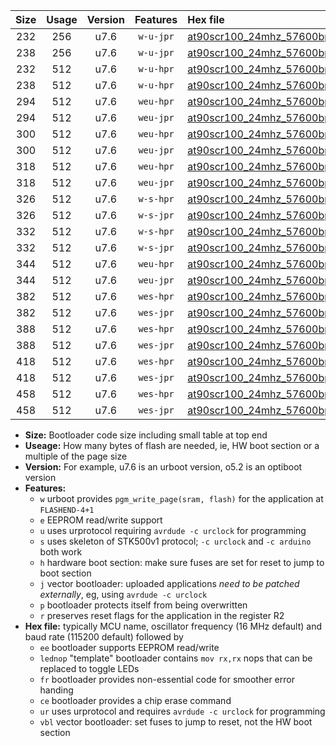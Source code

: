 |Size|Usage|Version|Features|Hex file|
|:-:|:-:|:-:|:-:|:--|
|232|256|u7.6|`w-u-jpr`|[at90scr100_24mhz_57600bps_ur_vbl.hex](https://raw.githubusercontent.com/stefanrueger/urboot/main//at90scr100_24mhz_57600bps_ur_vbl.hex)|
|238|256|u7.6|`w-u-jpr`|[at90scr100_24mhz_57600bps_lednop_ur_vbl.hex](https://raw.githubusercontent.com/stefanrueger/urboot/main//at90scr100_24mhz_57600bps_lednop_ur_vbl.hex)|
|232|512|u7.6|`w-u-hpr`|[at90scr100_24mhz_57600bps_ur.hex](https://raw.githubusercontent.com/stefanrueger/urboot/main//at90scr100_24mhz_57600bps_ur.hex)|
|238|512|u7.6|`w-u-hpr`|[at90scr100_24mhz_57600bps_lednop_ur.hex](https://raw.githubusercontent.com/stefanrueger/urboot/main//at90scr100_24mhz_57600bps_lednop_ur.hex)|
|294|512|u7.6|`weu-hpr`|[at90scr100_24mhz_57600bps_ee_ur.hex](https://raw.githubusercontent.com/stefanrueger/urboot/main//at90scr100_24mhz_57600bps_ee_ur.hex)|
|294|512|u7.6|`weu-jpr`|[at90scr100_24mhz_57600bps_ee_ur_vbl.hex](https://raw.githubusercontent.com/stefanrueger/urboot/main//at90scr100_24mhz_57600bps_ee_ur_vbl.hex)|
|300|512|u7.6|`weu-hpr`|[at90scr100_24mhz_57600bps_ee_lednop_ur.hex](https://raw.githubusercontent.com/stefanrueger/urboot/main//at90scr100_24mhz_57600bps_ee_lednop_ur.hex)|
|300|512|u7.6|`weu-jpr`|[at90scr100_24mhz_57600bps_ee_lednop_ur_vbl.hex](https://raw.githubusercontent.com/stefanrueger/urboot/main//at90scr100_24mhz_57600bps_ee_lednop_ur_vbl.hex)|
|318|512|u7.6|`weu-hpr`|[at90scr100_24mhz_57600bps_ee_lednop_fr_ur.hex](https://raw.githubusercontent.com/stefanrueger/urboot/main//at90scr100_24mhz_57600bps_ee_lednop_fr_ur.hex)|
|318|512|u7.6|`weu-jpr`|[at90scr100_24mhz_57600bps_ee_lednop_fr_ur_vbl.hex](https://raw.githubusercontent.com/stefanrueger/urboot/main//at90scr100_24mhz_57600bps_ee_lednop_fr_ur_vbl.hex)|
|326|512|u7.6|`w-s-hpr`|[at90scr100_24mhz_57600bps.hex](https://raw.githubusercontent.com/stefanrueger/urboot/main//at90scr100_24mhz_57600bps.hex)|
|326|512|u7.6|`w-s-jpr`|[at90scr100_24mhz_57600bps_vbl.hex](https://raw.githubusercontent.com/stefanrueger/urboot/main//at90scr100_24mhz_57600bps_vbl.hex)|
|332|512|u7.6|`w-s-hpr`|[at90scr100_24mhz_57600bps_lednop.hex](https://raw.githubusercontent.com/stefanrueger/urboot/main//at90scr100_24mhz_57600bps_lednop.hex)|
|332|512|u7.6|`w-s-jpr`|[at90scr100_24mhz_57600bps_lednop_vbl.hex](https://raw.githubusercontent.com/stefanrueger/urboot/main//at90scr100_24mhz_57600bps_lednop_vbl.hex)|
|344|512|u7.6|`weu-hpr`|[at90scr100_24mhz_57600bps_ee_lednop_fr_ce_ur.hex](https://raw.githubusercontent.com/stefanrueger/urboot/main//at90scr100_24mhz_57600bps_ee_lednop_fr_ce_ur.hex)|
|344|512|u7.6|`weu-jpr`|[at90scr100_24mhz_57600bps_ee_lednop_fr_ce_ur_vbl.hex](https://raw.githubusercontent.com/stefanrueger/urboot/main//at90scr100_24mhz_57600bps_ee_lednop_fr_ce_ur_vbl.hex)|
|382|512|u7.6|`wes-hpr`|[at90scr100_24mhz_57600bps_ee.hex](https://raw.githubusercontent.com/stefanrueger/urboot/main//at90scr100_24mhz_57600bps_ee.hex)|
|382|512|u7.6|`wes-jpr`|[at90scr100_24mhz_57600bps_ee_vbl.hex](https://raw.githubusercontent.com/stefanrueger/urboot/main//at90scr100_24mhz_57600bps_ee_vbl.hex)|
|388|512|u7.6|`wes-hpr`|[at90scr100_24mhz_57600bps_ee_lednop.hex](https://raw.githubusercontent.com/stefanrueger/urboot/main//at90scr100_24mhz_57600bps_ee_lednop.hex)|
|388|512|u7.6|`wes-jpr`|[at90scr100_24mhz_57600bps_ee_lednop_vbl.hex](https://raw.githubusercontent.com/stefanrueger/urboot/main//at90scr100_24mhz_57600bps_ee_lednop_vbl.hex)|
|418|512|u7.6|`wes-hpr`|[at90scr100_24mhz_57600bps_ee_lednop_fr.hex](https://raw.githubusercontent.com/stefanrueger/urboot/main//at90scr100_24mhz_57600bps_ee_lednop_fr.hex)|
|418|512|u7.6|`wes-jpr`|[at90scr100_24mhz_57600bps_ee_lednop_fr_vbl.hex](https://raw.githubusercontent.com/stefanrueger/urboot/main//at90scr100_24mhz_57600bps_ee_lednop_fr_vbl.hex)|
|458|512|u7.6|`wes-hpr`|[at90scr100_24mhz_57600bps_ee_lednop_fr_ce.hex](https://raw.githubusercontent.com/stefanrueger/urboot/main//at90scr100_24mhz_57600bps_ee_lednop_fr_ce.hex)|
|458|512|u7.6|`wes-jpr`|[at90scr100_24mhz_57600bps_ee_lednop_fr_ce_vbl.hex](https://raw.githubusercontent.com/stefanrueger/urboot/main//at90scr100_24mhz_57600bps_ee_lednop_fr_ce_vbl.hex)|

- **Size:** Bootloader code size including small table at top end
- **Useage:** How many bytes of flash are needed, ie, HW boot section or a multiple of the page size
- **Version:** For example, u7.6 is an urboot version, o5.2 is an optiboot version
- **Features:**
  + `w` urboot provides `pgm_write_page(sram, flash)` for the application at `FLASHEND-4+1`
  + `e` EEPROM read/write support
  + `u` uses urprotocol requiring `avrdude -c urclock` for programming
  + `s` uses skeleton of STK500v1 protocol; `-c urclock` and `-c arduino` both work
  + `h` hardware boot section: make sure fuses are set for reset to jump to boot section
  + `j` vector bootloader: uploaded applications *need to be patched externally*, eg, using `avrdude -c urclock`
  + `p` bootloader protects itself from being overwritten
  + `r` preserves reset flags for the application in the register R2
- **Hex file:** typically MCU name, oscillator frequency (16 MHz default) and baud rate (115200 default) followed by
  + `ee` bootloader supports EEPROM read/write
  + `lednop` "template" bootloader contains `mov rx,rx` nops that can be replaced to toggle LEDs
  + `fr` bootloader provides non-essential code for smoother error handing
  + `ce` bootloader provides a chip erase command
  + `ur` uses urprotocol and requires `avrdude -c urclock` for programming
  + `vbl` vector bootloader: set fuses to jump to reset, not the HW boot section
